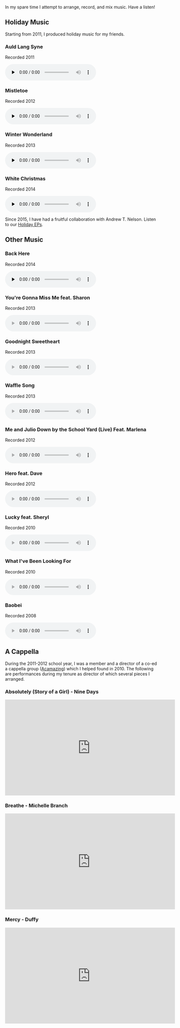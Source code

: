 
In my spare time I attempt to arrange, record, and mix music. Have a listen!

## Holiday Music

Starting from 2011, I produced holiday music for my friends. 

### Auld Lang Syne
Recorded 2011

<audio controls="" preload="none">
  <source src="mp3/AuldLangSyne.mp3" type="audio/mpeg"> Your browser does not support the audio element.
</audio>

### Mistletoe
Recorded 2012

<audio controls="" preload="none">
  <source src="mp3/Mistletoe.mp3" type="audio/mpeg"> Your browser does not support the audio element.
</audio>

### Winter Wonderland
Recorded 2013

<audio controls="" preload="none">
  <source src="mp3/WinterWonderland.mp3" type="audio/mpeg"> Your browser does not support the audio element.
</audio>

### White Christmas
Recorded 2014

<audio controls="" preload="none">
  <source src="mp3/WhiteChristmas.mp3" type="audio/mpeg"> Your browser does not support the audio element.
</audio>

Since 2015, I have had a fruitful collaboration with Andrew T. Nelson. Listen to our [Holiday EPs](https://mwang87.github.io/MingAndAndrewHoliday/).

## Other Music

### Back Here

Recorded 2014

<audio controls="" preload="none">
  <source src="https://www.dropbox.com/s/cib5dgf3kgs3fe0/backhere%20v9.mp3?dl=1" type="audio/mpeg"> Your browser does not support the audio element.
</audio>

### You're Gonna Miss Me feat. Sharon

Recorded 2013

<audio controls="" preload="none">
  <source src="" type="audio/mpeg"> Your browser does not support the audio element.
</audio>

### Goodnight Sweetheart

Recorded 2013

<audio controls="" preload="none">
  <source src="" type="audio/mpeg"> Your browser does not support the audio element.
</audio>

### Waffle Song

Recorded 2013

<audio controls="" preload="none">
  <source src="" type="audio/mpeg"> Your browser does not support the audio element.
</audio>

### Me and Julio Down by the School Yard (Live) Feat. Marlena

Recorded 2012

<audio controls="" preload="none">
  <source src="" type="audio/mpeg"> Your browser does not support the audio element.
</audio>

### Hero feat. Dave

Recorded 2012

<audio controls="" preload="none">
  <source src="" type="audio/mpeg"> Your browser does not support the audio element.
</audio>


### Lucky feat. Sheryl

Recorded 2010

<audio controls="" preload="none">
  <source src="" type="audio/mpeg"> Your browser does not support the audio element.
</audio>


### What I've Been Looking For

Recorded 2010

<audio controls="" preload="none">
  <source src="" type="audio/mpeg"> Your browser does not support the audio element.
</audio>

### Baobei

Recorded 2008

<audio controls="" preload="none">
  <source src="" type="audio/mpeg"> Your browser does not support the audio element.
</audio>

## A Cappella

During the 2011-2012 school year, I was a member and a director of a co-ed a cappella group ([Acamazing](https://www.youtube.com/channel/UC8tzvu0mYhVS3QoyMXxguSA)) which I helped found in 2010. The following are performances during my tenure as director of which several pieces I arranged.

### Absolutely (Story of a Girl) - Nine Days

<iframe width="560" height="315" src="http://www.youtube.com/embed/XVhXE49LekE" frameborder="0" allowfullscreen></iframe>

### Breathe - Michelle Branch

<iframe width="560" height="315" src="http://www.youtube.com/embed/Pzc2V4rjuI0" frameborder="0" allowfullscreen></iframe>

### Mercy - Duffy

<iframe width="560" height="315" src="http://www.youtube.com/embed/j5kNVfkGUpQ" frameborder="0" allowfullscreen></iframe>
